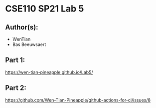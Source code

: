# CSE110 SP21 Lab 5

## Author(s):
- WenTian
- Bas Beeuwsaert

## Part 1:

https://wen-tian-pineapple.github.io/Lab5/

## Part 2:

https://github.com/Wen-Tian-Pineapple/github-actions-for-ci/issues/8
